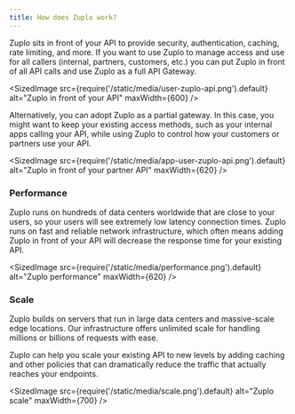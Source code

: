 ```yaml
---
title: How does Zuplo work?
---
```


Zuplo sits in front of your API to provide security, authentication, caching, rate limiting, and more. If you want to use Zuplo to manage access and use for all callers (internal, partners, customers, etc.) you can put Zuplo in front of all API calls and use Zuplo as a full API Gateway.

<SizedImage
src={require('/static/media/user-zuplo-api.png').default}
alt="Zuplo in front of your API"
maxWidth={600}
/>

Alternatively, you can adopt Zuplo as a partial gateway. In this case, you might want to keep your existing access methods, such as your internal apps calling your API, while using Zuplo to control how your customers or partners use your API.

<SizedImage
src={require('/static/media/app-user-zuplo-api.png').default}
alt="Zuplo in front of your partner API"
maxWidth={620}
/>

### Performance

Zuplo runs on hundreds of data centers worldwide that are close to your users, so your users will see extremely low latency connection times. Zuplo runs on fast and reliable network infrastructure, which often means adding Zuplo in front of your API will decrease the response time for your existing API.

<SizedImage
src={require('/static/media/performance.png').default}
alt="Zuplo performance"
maxWidth={620}
/>

### Scale

Zuplo builds on servers that run in large data centers and massive-scale edge locations. Our infrastructure offers unlimited scale for handling millions or billions of requests with ease.

Zuplo can help you scale your existing API to new levels by adding caching and other policies that can dramatically reduce the traffic that actually reaches your endpoints.

<SizedImage
src={require('/static/media/scale.png').default}
alt="Zuplo scale"
maxWidth={700}
/>

